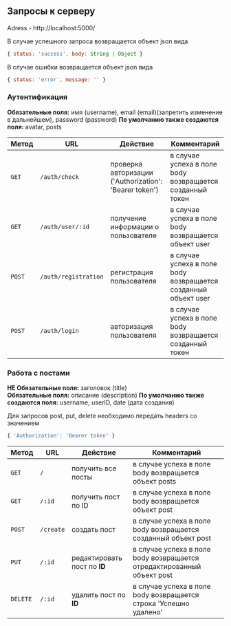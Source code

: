 ## Запросы к серверу

Adress - http://localhost:5000/

В случае успешного запроса возвращается объект json вида
```javascript
{ status: 'success', body: String | Object }
```
В случае ошибки возвращается объект json вида 
```javascript
{ status: 'error', message: '' }
```

### Аутентификация
**Обязательные поля:** имя (username), email (email)(запретить изменение в дальнейшем), password (password)
**По умолчанию также создаются поля:** avatar, posts

Метод | URL | Действие | Комментарий
--- | --- | ---  | ---
`GET` | `/auth/check` | проверка авторизации ('Authorization': 'Bearer token') | в случае успеха в поле body возвращается созданный токен
`GET` | `/auth/user/:id` | получение информации о пользователе | в случае успеха в поле body возвращается объект user
`POST` | `/auth/registration` | регистрация пользователя | в случае успеха в поле body возвращается созданный объект user
`POST` | `/auth/login` | авторизация пользователя | в случае успеха в поле body возвращается созданный токен

### Работа с постами
**НЕ Обязательные поля:** заголовок (title)  
**Обязательные поля:** описание (description)
**По умолчанию также создаются поля:** username, userID, date (дата создания)

Для запросов post, put, delete необходимо передать headers со значением 
```javascript
{ 'Authorization': 'Bearer token' }
```


Метод | URL | Действие | Комментарий
--- | --- | ---  | ---
`GET` | `/` | получить все посты | в случае успеха в поле body возвращается объект posts
`GET` | `/:id` | получить пост по ID | в случае успеха в поле body возвращается объект post
`POST` | `/create` | создать пост | в случае успеха в поле body возвращается созданный объект post
`PUT` | `/:id` | редактировать пост по **ID** | в случае успеха в поле body возвращается отредактированный объект post
`DELETE` | `/:id` | удалить пост по **ID** | в случае успеха в поле body возвращается строка 'Успешно удалено'